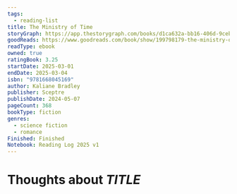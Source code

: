```yaml
---
tags:
  - reading-list
title: The Ministry of Time
storyGraph: https://app.thestorygraph.com/books/d1ca632a-bb16-406d-9ceb-cf187b8e9ceb
goodReads: https://www.goodreads.com/book/show/199798179-the-ministry-of-time?ac=1&from_search=true&qid=4Se8EG6pOR&rank=1
readType: ebook
owned: true
ratingBook: 3.25
startDate: 2025-03-01
endDate: 2025-03-04
isbn: "9781668045169"
author: Kaliane Bradley
publisher: Sceptre
publishDate: 2024-05-07
pageCount: 368
bookType: fiction
genres:
  - science fiction
  - romance
Finished: Finished
Notebook: Reading Log 2025 v1
---
```


# Thoughts about _TITLE_
